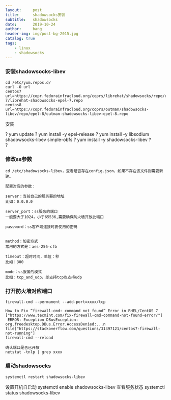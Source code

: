 ```yaml
---
layout:     post
title:      shadowsocks安装
subtitle:   shadowsocks
date:       2019-10-24
author:     bang
header-img: img/post-bg-2015.jpg
catalog: true
tags:
    - linux
    - shadowsocks
---
```


### **安装shadowsocks-libev**
	cd /etc/yum.repos.d/
	curl -O url
	centos7 url=https://copr.fedorainfracloud.org/coprs/librehat/shadowsocks/repo/epel-7/librehat-shadowsocks-epel-7.repo
	centos8 url=https://copr.fedorainfracloud.org/coprs/outman/shadowsocks-libev/repo/epel-8/outman-shadowsocks-libev-epel-8.repo

安装

?	yum update
?	yum install -y epel-release
?	yum install -y libsodium shadowsocks-libev simple-obfs
?	yum install -y shadowsocks-libev
?	
?	

### 修改ss参数
	cd /etc/shadowsocks-libev，查看是否存在config.json，如果不存在该文件则需要新建。
	
	配置对应的参数：
	
	server：当前自己的服务器的地址
	比如：0.0.0.0
	
	server_port：ss服务的端口
	一般要大于1024，小于65536,需要确保防火墙开放此端口
	
	password：ss客户端连接时要使用的密码


	method：加密方式
	常用的方式是：aes-256-cfb
	
	timeout：超时时间，单位：秒
	比如：300
	
	mode：ss服务的模式
	比如：tcp_and_udp，即支持tcp也支持udp

### **打开防火墙对应端口**
	firewall-cmd --permanent --add-port=xxxx/tcp
	
	How to Fix “firewall-cmd: command not found” Error in RHEL/CentOS 7 ["https://www.tecmint.com/fix-firewall-cmd-command-not-found-error/"]
	 ERROR: Exception DBusException: org.freedesktop.DBus.Error.AccessDenied:...n file["https://stackoverflow.com/questions/31397121/centos7-firewall-not-running"]
	firewall-cmd --reload
	
	确认端口是否已开放
	netstat -tnlp | grep xxxx

### **启动shadowsocks**
	systemctl restart shadowsocks-libev
设置开机自启动
	systemctl enable shadowsocks-libev
查看服务状态
	systemctl status shadowsocks-libev	

